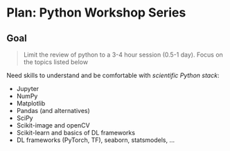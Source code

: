 # Plan: Python Workshop Series

## Goal

> Limit the review of python to a 3-4 hour session (0.5-1 day). Focus on the
topics listed below

Need skills to understand and be comfortable with *scientific Python stack*:

- Jupyter
- NumPy
- Matplotlib
- Pandas (and alternatives)
- SciPy
- Scikit-image and openCV
- Scikit-learn and basics of DL frameworks
- DL frameworks (PyTorch, TF), seaborn, statsmodels, ...
